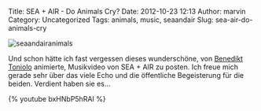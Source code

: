 Title: SEA + AIR - Do Animals Cry?
Date: 2012-10-23 12:13
Author: marvin
Category: Uncategorized
Tags: animals, music, seaandair
Slug: sea-air-do-animals-cry

![seaandairanimals]({filename}/images/seaandairanimals.jpg)

Und schon hätte ich fast vergessen dieses wunderschöne, von [Benedikt
Toniolo](http://www.benedikttoniolo.de/) animierte, Musikvideo von SEA +
AIR zu posten. Ich freue mich gerade sehr über das viele Echo und die
öffentliche Begeisterung für die beiden. Verdient haben sie es...

{% youtube bxHNbP5hRAI %}

